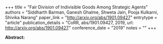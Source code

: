 +++
title = "Fair Division of Indivisible Goods Among Strategic Agents"
authors = "Siddharth Barman, Ganesh Ghalme, Shweta Jain, Pooja Kulkarni, Shivika Narang"
paper_link = "http://arxiv.org/abs/1901.09427"
entrytype = "article"
publication_details = "CoRR, abs/1901.09427, 2019, url: <a href='http://arxiv.org/abs/1901.09427' target='_blank'>http://arxiv.org/abs/1901.09427</a>."
conference_date = "2019"
notes = ""
+++

<b>Abstract:</b>
